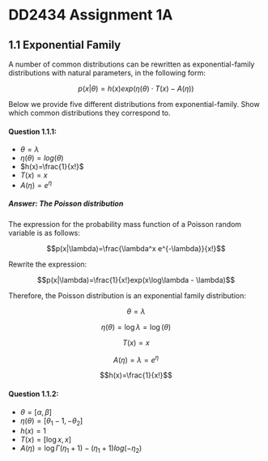 # DD2434 Assignment 1A

## 1.1 Exponential Family

A number of common distributions can be rewritten as exponential-family distributions with natural parameters, in the following form:

$$p(x|\theta) = h(x)exp(\eta(\theta)\cdot T(x) - A(\eta))$$

Below we provide five different distributions from exponential-family. Show which common distributions they correspond to.

#### Question 1.1.1:

- $\theta = \lambda$
- $\eta(\theta)=log(\theta)$
- $h(x)=\frac{1}{x!}$
- $T(x)=x$
- $A(\eta)=e^{\eta}$

##### Answer: The Poisson distribution

The expression for the probability mass function of a Poisson random variable is as follows:

$$p(x|\lambda)=\frac{\lambda^x e^{-\lambda}}{x!}$$

Rewrite the expression:

$$p(x|\lambda)=\frac{1}{x!}exp(x\log\lambda - \lambda)$$

Therefore, the Poisson distribution is an exponential family distribution:

$$\theta = \lambda$$

$$\eta (\theta) = \log\lambda = \log(\theta)$$

$$T(x)=x$$

$$A(\eta)=\lambda=e^{\eta}$$

$$h(x)=\frac{1}{x!}$$


#### Question 1.1.2:

- $\theta = [\alpha, \beta]$
- $\eta(\theta)=[\theta_{1} -1, - \theta_{2}]$
- $h(x)=1$
- $T(x)=[\log x, x]$
- $A(\eta)=\log \Gamma(\eta_1 +1) - (\eta_1 +1)log(- \eta_2)$

